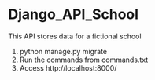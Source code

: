 # Django_API_School
This API stores data for a fictional school


1) python manage.py migrate
2) Run the commands from commands.txt
3) Access http://localhost:8000/
